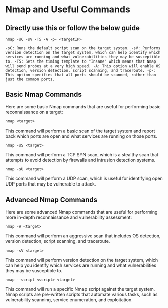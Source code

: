 # Nmap and Useful Commands

## Directly use this or follow the below guide

`nmap -sC -sV -T5 -A -p- <targetIP>`

`-sC: Runs the default script scan on the target system.
-sV: Performs version detection on the target system, which can help identify which services are running and what vulnerabilities they may be susceptible to.
-T5: Sets the timing template to "Insane" which means that Nmap will send probes at a very high speed.
 -A: This option will enable OS detection, version detection, script scanning, and traceroute.
-p-: This option specifies that all ports should be scanned, rather than just the common ports.`

## Basic Nmap Commands

Here are some basic Nmap commands that are useful for performing basic reconnaissance on a target:

`nmap <target>`

This command will perform a basic scan of the target system and report back which ports are open and what services are running on those ports.

`nmap -sS <target>`

This command will perform a TCP SYN scan, which is a stealthy scan that attempts to avoid detection by firewalls and intrusion detection systems.

`nmap -sU <target>`

This command will perform a UDP scan, which is useful for identifying open UDP ports that may be vulnerable to attack.

## Advanced Nmap Commands

Here are some advanced Nmap commands that are useful for performing more in-depth reconnaissance and vulnerability assessment:

`nmap -A <target>`

This command will perform an aggressive scan that includes OS detection, version detection, script scanning, and traceroute.

`nmap -sV <target>`

This command will perform version detection on the target system, which can help you identify which services are running and what vulnerabilities they may be susceptible to.

`nmap --script <script> <target>`

This command will run a specific Nmap script against the target system. Nmap scripts are pre-written scripts that automate various tasks, such as vulnerability scanning, service enumeration, and exploitation.
